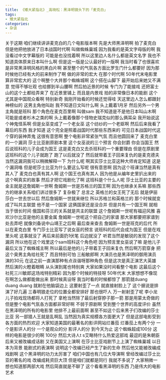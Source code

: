 ```yaml
---
title: 《矮大紧指北》_高晓松：黑泽明镜头下的「麦克白」
tags:
- 矮大紧指北
categories:
- 杂谈
---
```


关于这期
咱们继续讲讲麦克白的几个电影版本啊
先是大师黑泽明啊
拍了麦克白
但是他把他放进了日本战国时代啊
叫做蜘蛛巢城
因为我看的是英文字母版的啊
我没看过中文字幕版的
可能是也没找着啊
所以这里边人名什么都是英文名字
我也不知道具体原来日本叫什么啊
但是这一版是公认最好的一版啊
我当时看了也很喜欢
是非常黑泽明风格的黑白片啊
甚至整个的气氛各方面比罗生门什么都要好
因为那时候他已经有大的前来制作了啊
做的非常的宏大
在那个时代啊
50年代末电影里算非常宏大的
这个啊整个大井那个蜘蛛城啊
这个搭在山脚下
最开始后来她又不满意
觉得不够壮观
也给挪到半山腰啊
然后拍近景的时候
专门为了能接戏
还把富士山的这个土都给弄来了
在近景里铺上
而且是内景戏
拍的非常像日本的能剧
这个尤其是中国观众看啊
特别新奇
我刚开始看的时候还觉得哇
天这里边人怎么都跟封神榜似的
这男主角他叫赵
我不知道日文叫什么啊
头上戴着1月牙
然后另外一个男主角就是班科
那个角色在麦克百里啊
叫做sam
我不知道是不是他日本叫山木啊
可能是或者杉木之类的啊
头上戴着像那个怪物史瑞克似的那么俩耳朵
我开始说这个神鬼怪系啊
但是女巫变成了一个老女巫
这个纺纱的一个老妪啊
然后后来我看了幕后的东西
我才知道
这个完全是照着战国时代那些东西来的
可见日本战国时代这个穿的装神弄鬼
这很有意思啊
整个电影非常紧张气氛
而且他圆回来了
麦克白里的一个漏洞
莎士比亚剧原剧本里
这个女巫说的三个预言
你会封爵
你会当国王
然后说班科的儿子会成为国王
这是麦克白又去杀班科的一个重要理由
但是在原剧里
这班科的这个儿子就跑了
跑了以后就没了
然后就带着王子回来复仇的是麦克德夫
当然这漏洞我可以稍微解释一下
为什么呢
啊其实莎士比亚这种大师肯定知道
这是个漏洞咯
但是呢莎士比亚为什么要这么写呢
很有意思啊
因为这个班课当然是真有其人了
麦克白也真有其人啊
这个国王也真有其人
因为他是从编年史里扒出来的
这个啊真实的故事
然后才把它戏剧化了啊
这班科是个什么人呢
莎士比亚的主要的金主就是这詹姆斯一世啊
詹姆斯一世是苏格兰的国王啊
因为也继承关系嘛
那些西方的继承关系咱们讲过很多了
复杂极了
总言之
英格兰的女王死了无后
就是伊丽莎白一世去世以后
然后詹姆斯一世就来继位
所以苏格兰和英格兰的
那个时候就变成了叫共主联盟
他不是一个国家
这俩国家还是没合并
但是共有一个国王啊
就相当于很长时间
俄国和芬兰的关系就是共主的联盟
这个詹姆斯一世呢有福迎风雅
喜欢沙尔比亚是他的主要金属
詹姆斯一世呢这个把自己的家谱
那大家都要把家谱到处去弄吧
就像刘备说中山靖王之后啊
最后查来查去
詹姆斯一世是班克的后代
所以在麦克白里
专门莎士比亚写了说女巫的预言
说班科的后代会成为国王
但是在戏里头呢
这事就没了
再后来前面扔1伏笔
后边就没了
听君当然是敏锐的发现了这个漏洞
所以他在这个戏里这个sam班科这个角色吧
因为预言里女巫说了嘛
是他儿子最后又当了蜘蛛城主啊
所以最后是他的儿子带着王子回来复仇
然后啊万箭穿身
把这个臭男主角给社死了
而且特别可怕
三船敏郎啊
大演员也是黑泽明的御用演员
演的30元
在这之前一直演那种有点诙谐呀那种角色
但是这次是真正演艺大英雄
然后演的火瞪着眼睛
从头演到尾也特别爽
大家如果没时间看整个电影
这最后这个社死三川敏郎这场戏特别精彩
因为那个时候的特技呀
50年代末
大家想想不像现在啊怎么做都能做出来
那时候真设呀
我当时看的时候都惊了
那箭就duang duang duang
就射在他脑袋边上
这要射歪了一点
就直接射脸上了
这个据说是排演了好几遍
三春明狼走位的位置全都安排好
那也很吓人
万一射射歪了呢
李小龙儿子拍戏现场都将人打死了
拿枪当然除了最后射穿脖子那一箭
那是用蒙太奇做的
但是整个电影气氛各方面都非常好啊
不弱于原剧啊
受到整个世界的高度评价
虽然在黑泽明的所有的电影里
他排不上最前面啊
甚至不如这个后来黑子们改编的莎士比亚
另一部猎人王就是乱啊乱
当然因为真实规模各方面更大了
但是这部电影受到各方面的热烈欢迎
大家知道美国的最著名的影评网站烂番茄
烂番茄上有两个分
一个是影评人的分
一个是观众的分
影评人的分
到今天为止
这个蜘蛛超成100分
这样的电影是很少的啊
100分
然后大诗人t s艾略特什么热爱这部戏
最逗的是朱朝臣
后来又被改编成话剧
又在美国又上演啊
在莎士比亚戏剧节上上演了蜘蛛巢城
以日本为背景
能剧式的表演啊
说明这个改编已经产生了新的生命
然后他又能被改编成戏剧啊
这个黑泽明的功力太厉害了
咱们中国也有几位大导演啊
曾经改编过莎士比亚的著名的戏
改编成耗资巨大顶
但是咱们就都是同行
我就不多说了
大家稍微一想也知道那两部大戏
然后简直就是不聊了
这个看看黑泽明的东西
乃是伟大的电影艺术